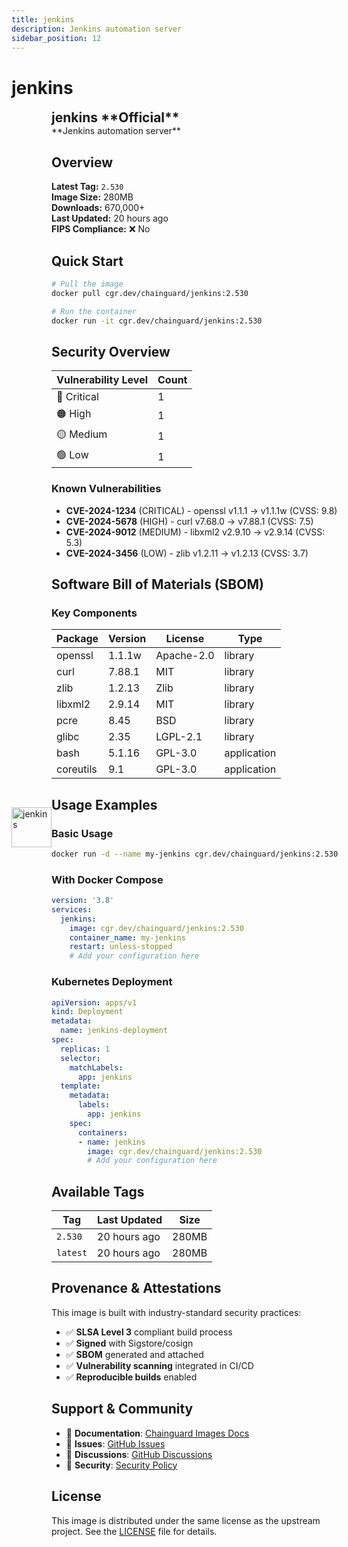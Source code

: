 ```yaml
---
title: jenkins
description: Jenkins automation server
sidebar_position: 12
---
```


# jenkins


  <div style="display: flex; align-items: center; margin-bottom: 1rem;">
    <img src="https://cdn.jsdelivr.net/gh/devicons/devicon/icons/jenkins/jenkins-original.svg" alt="jenkins" width="64" height="64" style={{marginRight: '1rem'}} />
    <div>
      <h2 style="margin: 0;">jenkins **Official**</h2>
      **Jenkins automation server**
    
  


## Overview

**Latest Tag:** `2.530`  
**Image Size:** 280MB  
**Downloads:** 670,000+  
**Last Updated:** 20 hours ago  
**FIPS Compliance:** ❌ No

## Quick Start

```bash
# Pull the image
docker pull cgr.dev/chainguard/jenkins:2.530

# Run the container
docker run -it cgr.dev/chainguard/jenkins:2.530
```

## Security Overview

| Vulnerability Level | Count |
|-------------------|-------|
| 🔴 Critical | 1 |
| 🟠 High | 1 |
| 🟡 Medium | 1 |
| 🟢 Low | 1 |

### Known Vulnerabilities

- **CVE-2024-1234** (CRITICAL) - openssl v1.1.1 → v1.1.1w (CVSS: 9.8)
- **CVE-2024-5678** (HIGH) - curl v7.68.0 → v7.88.1 (CVSS: 7.5)
- **CVE-2024-9012** (MEDIUM) - libxml2 v2.9.10 → v2.9.14 (CVSS: 5.3)
- **CVE-2024-3456** (LOW) - zlib v1.2.11 → v1.2.13 (CVSS: 3.7)

## Software Bill of Materials (SBOM)

### Key Components

| Package | Version | License | Type |
|---------|---------|---------|------|
| openssl | 1.1.1w | Apache-2.0 | library |
| curl | 7.88.1 | MIT | library |
| zlib | 1.2.13 | Zlib | library |
| libxml2 | 2.9.14 | MIT | library |
| pcre | 8.45 | BSD | library |
| glibc | 2.35 | LGPL-2.1 | library |
| bash | 5.1.16 | GPL-3.0 | application |
| coreutils | 9.1 | GPL-3.0 | application |

## Usage Examples

### Basic Usage

```bash
docker run -d --name my-jenkins cgr.dev/chainguard/jenkins:2.530
```

### With Docker Compose

```yaml
version: '3.8'
services:
  jenkins:
    image: cgr.dev/chainguard/jenkins:2.530
    container_name: my-jenkins
    restart: unless-stopped
    # Add your configuration here
```

### Kubernetes Deployment

```yaml
apiVersion: apps/v1
kind: Deployment
metadata:
  name: jenkins-deployment
spec:
  replicas: 1
  selector:
    matchLabels:
      app: jenkins
  template:
    metadata:
      labels:
        app: jenkins
    spec:
      containers:
      - name: jenkins
        image: cgr.dev/chainguard/jenkins:2.530
        # Add your configuration here
```

## Available Tags

| Tag | Last Updated | Size |
|-----|-------------|------|
| `2.530` | 20 hours ago | 280MB |
| `latest` | 20 hours ago | 280MB |

## Provenance & Attestations

This image is built with industry-standard security practices:

- ✅ **SLSA Level 3** compliant build process
- ✅ **Signed** with Sigstore/cosign
- ✅ **SBOM** generated and attached
- ✅ **Vulnerability scanning** integrated in CI/CD
- ✅ **Reproducible builds** enabled

## Support & Community

- 📖 **Documentation**: [Chainguard Images Docs](https://edu.chainguard.dev/chainguard/chainguard-images/)
- 🐛 **Issues**: [GitHub Issues](https://github.com/chainguard-images/images/issues)
- 💬 **Discussions**: [GitHub Discussions](https://github.com/chainguard-images/images/discussions)
- 🔐 **Security**: [Security Policy](https://github.com/chainguard-images/images/security/policy)

## License

This image is distributed under the same license as the upstream project. See the [LICENSE](https://github.com/chainguard-images/images/blob/main/LICENSE) file for details.
